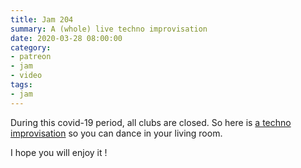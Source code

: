 ```yaml
---
title: Jam 204
summary: A (whole) live techno improvisation 
date: 2020-03-28 08:00:00
category:
- patreon
- jam
- video
tags:
- jam
---
```


During this covid-19 period, all clubs are closed. So here is [a techno improvisation](https://youtu.be/yEvAr6QOjGw) so you can dance in your living room.

I hope you will enjoy it !
